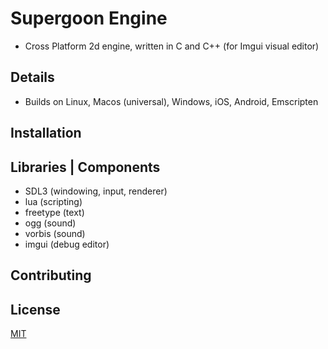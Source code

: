 # Supergoon Engine
- Cross Platform 2d engine,  written in C and C++ (for Imgui visual editor)

## Details
- Builds on Linux, Macos (universal), Windows, iOS, Android, Emscripten


## Installation

## Libraries | Components
- SDL3 (windowing, input, renderer)
- lua (scripting)
- freetype (text)
- ogg (sound)
- vorbis (sound)
- imgui (debug editor)

## Contributing

## License
[MIT](https://choosealicense.com/licenses/mit/)
